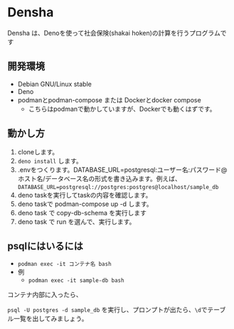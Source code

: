 # Densha
Densha は、Denoを使って社会保険(shakai hoken)の計算を行うプログラムです

## 開発環境

- Debian GNU/Linux stable
- Deno
- podmanとpodman-compose または Dockerとdocker compose
    - こちらはpodmanで動かしていますが、Dockerでも動くはずです。

## 動かし方

1. cloneします。
2. `deno install` します。
3. .envをつくります。DATABASE_URL=postgresql:ユーザー名:パスワード@ホスト名/データベース名の形式を書き込みます。例えば、`DATABASE_URL=postgresql://postgres:postgres@localhost/sample_db`
4. deno taskを実行してtaskの内容を確認します。
5. deno taskで podman-compose up -d します。
6. deno task で copy-db-schema を実行します
7. deno task で run を選んで、実行します。

## psqlにはいるには

- `podman exec -it コンテナ名 bash`
- 例
    - `podman exec -it sample-db bash`

コンテナ内部に入ったら、

`psql -U postgres -d sample_db` を実行し、プロンプトが出たら、`\d`でテーブル一覧を出してみましょう。

